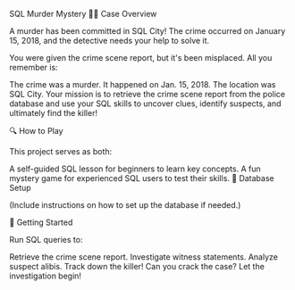 SQL Murder Mystery
🕵️‍♂️ Case Overview

A murder has been committed in SQL City! The crime occurred on January 15, 2018, and the detective needs your help to solve it.

You were given the crime scene report, but it's been misplaced. All you remember is:

The crime was a murder.
It happened on Jan. 15, 2018.
The location was SQL City.
Your mission is to retrieve the crime scene report from the police database and use your SQL skills to uncover clues, identify suspects, and ultimately find the killer!

🔍 How to Play

This project serves as both:

A self-guided SQL lesson for beginners to learn key concepts.
A fun mystery game for experienced SQL users to test their skills.
📂 Database Setup

(Include instructions on how to set up the database if needed.)

🚀 Getting Started

Run SQL queries to:

Retrieve the crime scene report.
Investigate witness statements.
Analyze suspect alibis.
Track down the killer!
Can you crack the case? Let the investigation begin!
